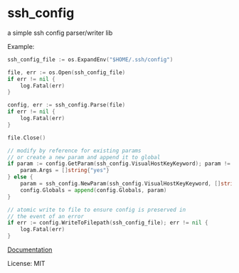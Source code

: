 # ssh_config
a simple ssh config parser/writer lib


Example:

```go
ssh_config_file := os.ExpandEnv("$HOME/.ssh/config")

file, err := os.Open(ssh_config_file)
if err != nil {
	log.Fatal(err)
}

config, err := ssh_config.Parse(file)
if err != nil {
	log.Fatal(err)
}

file.Close()

// modify by reference for existing params
// or create a new param and append it to global
if param := config.GetParam(ssh_config.VisualHostKeyKeyword); param != nil {
	param.Args = []string{"yes"}
} else {
	param = ssh_config.NewParam(ssh_config.VisualHostKeyKeyword, []string{"yes"}, []string{"good to see you"})
	config.Globals = append(config.Globals, param)
}

// atomic write to file to ensure config is preserved in
// the event of an error
if err := config.WriteToFilepath(ssh_config_file); err != nil {
	log.Fatal(err)
}
```

[Documentation](https://godoc.org/github.com/emptyinterface/ssh_config)

License: MIT